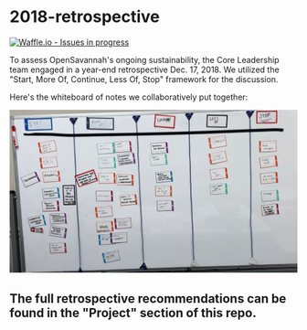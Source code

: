 # 2018-retrospective

[![Waffle.io - Issues in progress](https://badge.waffle.io/opensavannah/2018-retrospective.png?label=in%20progress&title=In%20Progress)](http://waffle.io/opensavannah/2018-retrospective)

To assess OpenSavannah's ongoing sustainability, the Core Leadership team engaged in a year-end retrospective Dec. 17, 2018. 
We utilized the "Start, More Of, Continue, Less Of, Stop" framework for the discussion.

Here's the whiteboard of notes we collaboratively put together:

![](https://github.com/opensavannah/2018-retrospective/blob/master/IMG_0773.jpeg)

## The full retrospective recommendations can be found in the "Project" section of this repo.
